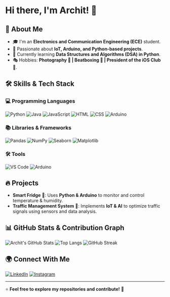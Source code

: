 # Hi there, I'm Archit! 👋

## 🚀 About Me
- 🎓 I'm an **Electronics and Communication Engineering (ECE)** student.
- 🔧 Passionate about **IoT, Arduino, and Python-based projects**.
- 📖 Currently learning **Data Structures and Algorithms (DSA) in Python**.
- 🎭 Hobbies: **Photography 📸 | Beatboxing 🎤 | President of the iOS Club 🍏**.

## 🛠️ Skills & Tech Stack

### 💻 Programming Languages
![Python](https://img.shields.io/badge/Python-3776AB?style=for-the-badge&logo=python&logoColor=white)
![Java](https://img.shields.io/badge/Java-ED8B00?style=for-the-badge&logo=java&logoColor=white)
![JavaScript](https://img.shields.io/badge/JavaScript-F7DF1E?style=for-the-badge&logo=javascript&logoColor=black)
![HTML](https://img.shields.io/badge/HTML5-E34F26?style=for-the-badge&logo=html5&logoColor=white)
![CSS](https://img.shields.io/badge/CSS3-1572B6?style=for-the-badge&logo=css3&logoColor=white)
![Arduino](https://img.shields.io/badge/Arduino-00979D?style=for-the-badge&logo=arduino&logoColor=white)

### 📚 Libraries & Frameworks
![Pandas](https://img.shields.io/badge/Pandas-150458?style=for-the-badge&logo=pandas&logoColor=white)
![NumPy](https://img.shields.io/badge/NumPy-013243?style=for-the-badge&logo=numpy&logoColor=white)
![Seaborn](https://img.shields.io/badge/Seaborn-2E4053?style=for-the-badge)
![Matplotlib](https://img.shields.io/badge/Matplotlib-8C1515?style=for-the-badge)

### 🛠️ Tools
![VS Code](https://img.shields.io/badge/VS%20Code-007ACC?style=for-the-badge&logo=visual-studio-code&logoColor=white)
![Arduino](https://img.shields.io/badge/Arduino-00979D?style=for-the-badge&logo=arduino&logoColor=white)

## 🔥 Projects
- **Smart Fridge** 🧊: Uses **Python & Arduino** to monitor and control temperature & humidity.
- **Traffic Management System** 🚦: Implements **IoT & AI** to optimize traffic signals using sensors and data analysis.

## 📊 GitHub Stats & Contribution Graph
![Archit's GitHub Stats](https://github-readme-stats.vercel.app/api?username=TheFallenGuru&show_icons=true&theme=radical)
![Top Langs](https://github-readme-stats.vercel.app/api/top-langs/?username=TheFallenGuru&layout=compact&theme=radical)
![GitHub Streak](https://github-readme-streak-stats.herokuapp.com/?user=TheFallenGuru&theme=radical)

## 🌍 Connect With Me
[![LinkedIn](https://img.shields.io/badge/LinkedIn-0077B5?style=for-the-badge&logo=linkedin&logoColor=white)](https://www.linkedin.com/in/archit-kolte-364545267/)
[![Instagram](https://img.shields.io/badge/Instagram-E4405F?style=for-the-badge&logo=instagram&logoColor=white)](https://www.instagram.com/archit_who?igsh=amtzcWUzaHAzbGJ6)

---
⭐ **Feel free to explore my repositories and contribute!** 🚀
